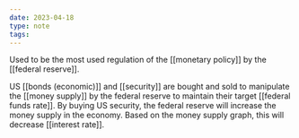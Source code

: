 ```yaml
---
date: 2023-04-18
type: note
tags: 
---
```


Used to be the most used regulation of the [[monetary policy]] by the [[federal reserve]].

US [[bonds (economic)]] and [[security]] are bought and sold to manipulate the [[money supply]] by the federal reserve to maintain their target [[federal funds rate]]. By buying US security, the federal reserve will increase the money supply in the economy. Based on the money supply graph, this will decrease [[interest rate]].
